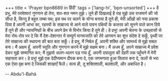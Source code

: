 +++
title = 'Prayer bpn8689 in हिंदी'
tags = ['lang-hi', 'bpn-unsorted']
+++
हे प्रभु, मेरे परमेश्वर! गुणगान हो तेरा, शत-शत नमन तुझे। तूने ही दिखलाई है राह मुझे उस राजमार्ग की जो सीधा है, किन्तु है बहुत लम्बा पथ; इस पथ पर चलने के योग्य बनाया है तूने ही, मेरी आँखों को नया प्रकाश दिया है अपनी आभा का, रहस्यों के साम्राज्य से आने वाले पावन पक्षियों के कलरव को सुनने वाले कान दिये हैं तूने ही और न्यायनिष्ठों के बीच अपने प्रेम से विभोर किया है तूने ही। हे प्रभु! अपनी चेतना के उच्छ्वासों से मेरा रोम-रोम भर दे कि मैं देश-देशान्तर में सम्पूर्ण मानवजाति को तेरे आगमन का शुभ संदेश दे सकूँ, पृथ्वी पर तेरे साम्राज्य की स्थापना की बात बता सकूँ। हे प्रभु, मैं निर्बल हूँ, अपनी शक्ति और सामर्थ्य से मुझे सबल बना। मैं अक्षम हूँ, अपनी स्तुति और गुणगान करने में मुझे सक्षम बना। मैं अधम हूँ, अपने साम्राज्य में प्रवेश देकर मुझे सम्मानित कर; मैं तुझसे अलग-थलग पड़ गया हूँ, अपनी दयालुता की देहरी तक पहुँचने में मेरी सहायता कर। हे प्रभु! मुझे एक देदीप्यमान दीपक बना दे, एक जगमगाता हुआ सितारा बना दे, फलों से भरा एक ऐसा वृक्ष बना दे जिसकी शाखाएँ फैलें। सत्य ही, तू शक्तिशाली, बलशाली, और अबाधित है।

-- Abdu'l-Bahá
